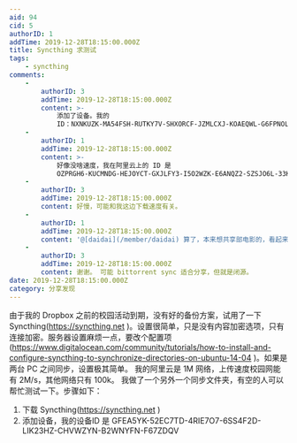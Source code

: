 ```yaml
---
aid: 94
cid: 5
authorID: 1
addTime: 2019-12-28T18:15:00.000Z
title: Syncthing 求测试
tags:
    - syncthing
comments:
    -
        authorID: 3
        addTime: 2019-12-28T18:15:00.000Z
        content: >-
            添加了设备。我的
            ID：NXNKUZK-MA54FSH-RUTKY7V-SHXORCF-JZMLCXJ-KOAEQWL-G6FPNOL-3YDZTAR
    -
        authorID: 1
        addTime: 2019-12-28T18:15:00.000Z
        content: >-
            好像没啥速度，我在阿里云上的 ID 是
            OZPRGH6-KUCMNDG-HEJOYCT-GXJLFY3-I5O2WZK-E6ANQZ2-SZSJO6L-33KYSQO
    -
        authorID: 3
        addTime: 2019-12-28T18:15:00.000Z
        content: 好慢，可能和我这边下载速度有关。
    -
        authorID: 1
        addTime: 2019-12-28T18:15:00.000Z
        content: '@[daidai](/member/daidai) 算了，本来想共享部电影的，看起来不可能了。我把电影删了，留了两本书'
    -
        authorID: 3
        addTime: 2019-12-28T18:15:00.000Z
        content: 谢谢。 可能 bittorrent sync 适合分享，但就是闭源。
date: 2019-12-28T18:15:00.000Z
category: 分享发现
---
```


由于我的 Dropbox 之前的校园活动到期，没有好的备份方案，试用了一下 Syncthing(https://syncthing.net )。设置很简单，只是没有内容加密选项，只有连接加密。服务器设置麻烦一点，要改个配置项(https://www.digitalocean.com/community/tutorials/how-to-install-and-configure-syncthing-to-synchronize-directories-on-ubuntu-14-04 )。如果是两台 PC 之间同步，设置极其简单。 我的阿里云是 1M 网络，上传速度校园网能有 2M/s，其他网络只有 100k。 我做了一个另外一个同步文件夹，有空的人可以帮忙测试一下。步骤如下：

1.  下载 Syncthing(https://syncthing.net )
2.  添加设备，我的设备ID 是 GFEA5YK-52EC7TD-4RIE7O7-6SS4F2D-LIK23HZ-CHVWZYN-B2WNYFN-F67ZDQV
